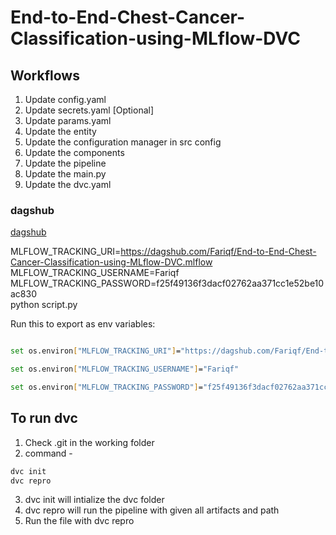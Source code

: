 # End-to-End-Chest-Cancer-Classification-using-MLflow-DVC

## Workflows
1. Update config.yaml
2. Update secrets.yaml [Optional]
3. Update params.yaml
4. Update the entity
5. Update the configuration manager in src config
6. Update the components
7. Update the pipeline
8. Update the main.py
9. Update the dvc.yaml

### dagshub
[dagshub](https://dagshub.com/)

MLFLOW_TRACKING_URI=https://dagshub.com/Fariqf/End-to-End-Chest-Cancer-Classification-using-MLflow-DVC.mlflow \
MLFLOW_TRACKING_USERNAME=Fariqf \
MLFLOW_TRACKING_PASSWORD=f25f49136f3dacf02762aa371cc1e52be10ac830 \
python script.py

Run this to export as env variables:

```bash

set os.environ["MLFLOW_TRACKING_URI"]="https://dagshub.com/Fariqf/End-to-End-Chest-Cancer-Classification-using-MLflow-DVC.mlflow"

set os.environ["MLFLOW_TRACKING_USERNAME"]="Fariqf"

set os.environ["MLFLOW_TRACKING_PASSWORD"]="f25f49136f3dacf02762aa371cc1e52be10ac830"
```

## To run dvc
1. Check .git in the working folder
2. command - 
``` bash
dvc init
dvc repro
```
3. dvc init will intialize the dvc folder
4. dvc repro will run the pipeline with given all artifacts and path
5. Run the file with dvc repro